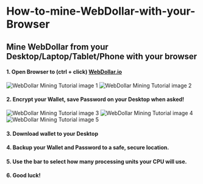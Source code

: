 # How-to-mine-WebDollar-with-your-Browser
Mine WebDollar from your Desktop/Laptop/Tablet/Phone with your browser
----
#### 1. Open Browser to (ctrl + click) <a href="https://webdollar.io">WebDollar.io</a>
<img src="https://www.vpnromania.ro/webd/webdollar-browser-mining-tutorial-img1.jpg" alt="WebDollar Mining Tutorial image 1"/></img>
<img src="https://www.vpnromania.ro/webd/webdollar-browser-mining-tutorial-img2.jpg" alt="WebDollar Mining Tutorial image 2"/></img>
#### 2. Encrypt your Wallet, save Password on your Desktop when asked!
<img src="https://www.vpnromania.ro/webd/webdollar-browser-mining-tutorial-img3.jpg" alt="WebDollar Mining Tutorial image 3"/></img>
<img src="https://www.vpnromania.ro/webd/webdollar-browser-mining-tutorial-img4.jpg" alt="WebDollar Mining Tutorial image 4"/></img>
<img src="https://www.vpnromania.ro/webd/webdollar-browser-mining-tutorial-img5.jpg" alt="WebDollar Mining Tutorial image 5"/></img>
#### 3. Download wallet to your Desktop
#### 4. Backup your Wallet and Password to a safe, secure location.
#### 5. Use the bar to select how many processing units your CPU will use. 
#### 6. Good luck!
